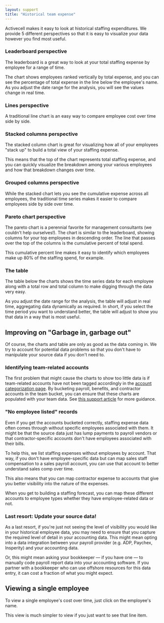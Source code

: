 ```yaml
---
layout: support
title: "Historical team expense"
---
```


Activecell makes it easy to look at historical staffing expenditures. We provide 5 different perspectives so that it is easy to visualize your data however you find most useful.

### Leaderboard perspective

The leaderboard is a great way to look at your total staffing expense by employee for a range of time.

<!-- screenshot -->

The chart shows employees ranked vertically by total expense, and you can see the percentage of total expense in the line below the employee's name. As you adjust the date range for the analysis, you will see the values change in real time.

### Lines perspective

<!-- screenshot -->

A traditional line chart is an easy way to compare employee cost over time side by side.

### Stacked columns perspective

The stacked column chart is great for visualizing how all of your employees "stack up" to build a total view of your staffing expense.

<!-- screenshot -->

This means that the top of the chart represents total staffing expense, and you can quickly visualize the breakdown among your various employees and how that breakdown changes over time.

### Grouped columns perspective

<!-- screenshot -->

While the stacked chart lets you see the cumulative expense across all employees, the traditional time series makes it easier to compare employees side by side over time.

### Pareto chart perspective

The pareto chart is a perennial favorite for management consultants (we couldn't help ourselves!). The chart is similar to the leaderboard, showing columns for your top employees in descending order. The line that passes over the top of the columns is the cumulative percent of total spend.

<!-- screenshot -->

This cumulative percent line makes it easy to identify which employees make up 80% of the staffing spend, for example.

### The table

The table below the charts shows the time series data for each employee along with a total row and total column to make digging through the data very easy.

<!-- screenshot -->

As you adjust the date range for the analysis, the table will adjust in real time, aggregating data dynamically as required. In short, if you select the time period you want to understand better, the table will adjust to show you that data in a way that is most useful.

## Improving on "Garbage in, garbage out"

Of course, the charts and table are only as good as the data coming in. We try to account for potential data problems so that you don't have to manipulate your source data if you don't need to.

### Identifying team-related accounts

The first problem that might cause the charts to show too little data is if team-related accounts have not been tagged accordingly in the [account categorization page](#settings/accounts). By bucketing payroll, benefits, and contractor accounts in the team bucket, you can ensure that these charts are populated with your team data. See [this support article]() for more guidance.

### "No employee listed" records

Even if you get the accounts bucketed correctly, staffing expense data often comes through without specific employees associated with them. It might be that the source data just has lump payments to payroll vendors or that contractor-specific accounts don't have employees associated with their bills.

To help this, we list staffing expenses without employees by account. That way, if you don't have employee-specific data but can map sales staff compensation to a sales payroll account, you can use that account to better understand sales comp over time.

<!-- screenshot -->

This also means that you can map contractor expense to accounts that give you better visibility into the nature of the expenses.

When you get to building a staffing forecast, you can map these different accounts to employee types whether they have employee-related data or not.

### Last resort: Update your source data!

As a last resort, if you're just not seeing the level of visibility you would like in your historical employee data, you may need to ensure that you capture the required level of detail in your accounting data. This might mean opting into a data integration between your payroll provider (e.g. ADP, Paychex, Insperity) and your accounting data.

Or, this might mean asking your bookkeeper — if you have one — to manually code payroll report data into your accounting software. If you partner with a bookkeeper who can use offshore resources for this data entry, it can cost a fraction of what you might expect.

## Viewing a single employee

To view a single employee's cost over time, just click on the employee's name.

<!-- screenshot -->

This view is much simpler to view if you just want to see that line item.